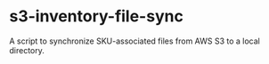 # s3-inventory-file-sync
A script to synchronize SKU-associated files from AWS S3 to a local directory.
